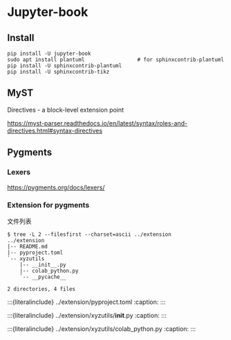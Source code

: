 # Jupyter-book

## Install

```console
pip install -U jupyter-book
sudo apt install plantuml                 # for sphinxcontrib-plantuml
pip install -U sphinxcontrib-plantuml
pip install -U sphinxcontrib-tikz
```

## MyST

Directives - a block-level extension point

https://myst-parser.readthedocs.io/en/latest/syntax/roles-and-directives.html#syntax-directives

## Pygments

### Lexers
https://pygments.org/docs/lexers/


### Extension for pygments

文件列表

```console
$ tree -L 2 --filesfirst --charset=ascii ../extension 
../extension
|-- README.md
|-- pyproject.toml
`-- xyzutils
    |-- __init__.py
    |-- colab_python.py
    `-- __pycache__

2 directories, 4 files
```

:::{literalinclude} ../extension/pyproject.toml
:caption:
:::

:::{literalinclude} ../extension/xyzutils/__init__.py
:caption:
:::

:::{literalinclude} ../extension/xyzutils/colab_python.py
:caption:
:::